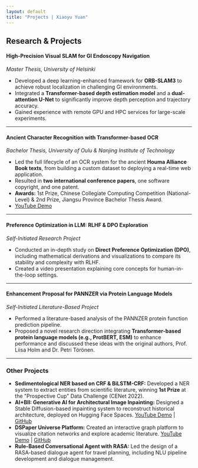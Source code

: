 ```yaml
---
layout: default
title: "Projects | Xiaoyu Yuan"
---
```


## Research & Projects

#### High-Precision Visual SLAM for GI Endoscopy Navigation
*Master Thesis, University of Helsinki*
* Developed a deep learning-enhanced framework for **ORB-SLAM3** to achieve robust localization in challenging GI environments.
* Integrated a **Transformer-based depth estimation model** and a **dual-attention U-Net** to significantly improve depth perception and trajectory accuracy.
* Gained experience with remote GPU and HPC services for large-scale experiments.

---

#### Ancient Character Recognition with Transformer-based OCR
*Bachelor Thesis, University of Oulu & Nanjing Institute of Technology*
* Led the full lifecycle of an OCR system for the ancient **Houma Alliance Book texts**, from building a custom dataset to deploying a real-time web application.
* Resulted in **two international conference papers**, one software copyright, and one patent.
* **Awards:** 1st Prize, Chinese Collegiate Computing Competition (National-Level) & 2nd Prize, Jiangsu Province Bachelor Thesis Award.
* [YouTube Demo](https://www.youtube.com/watch?v=myvIOghtj1k&t=14s)

---

#### Preference Optimization in LLM: RLHF & DPO Exploration
*Self-Initiated Research Project*
* Conducted an in-depth study on **Direct Preference Optimization (DPO)**, including mathematical derivations and visualizations to compare its stability and complexity with RLHF.
* Created a video presentation explaining core concepts for human-in-the-loop settings.

---

#### Enhancement Proposal for PANNZER via Protein Language Models
*Self-Initiated Literature-Based Project*
* Performed a literature-based analysis of the PANNZER protein function prediction pipeline.
* Proposed a novel research direction integrating **Transformer-based protein language models (e.g., ProtBERT, ESM)** to enhance performance and discussed these ideas with the original authors, Prof. Liisa Holm and Dr. Petri Törönen.

---

### Other Projects

* **Sedimentological NER based on CRF & BiLSTM-CRF:** Developed a NER system to extract entities from scientific literature, winning **1st Prize** at the "Prospective Cup" Data Challenge (CENet 2022).
* **AI+BII: Generative AI for Architectural Image Inpainting:** Designed a Stable Diffusion-based inpainting system to reconstruct historical architecture, deployed on Hugging Face Spaces. [YouTube Demo](https://www.youtube.com/watch?v=nnxlg_0Jbws) | [GitHub](https://github.com/XiaoyuYuan19/AI-BII)
* **DSPaper Universe Platform:** Created an interactive graph platform to visualize citation networks and explore academic literature. [YouTube Demo](https://www.youtube.com/watch?v=vBVPZlLWp8o) | [GitHub](https://github.com/XiaoyuYuan19/DSPaperUniverse)
* **Rule-Based Conversational Agent with RASA:** Led the design of a RASA-based dialogue agent for travel planning, including NLU pipeline development and dialogue management.
